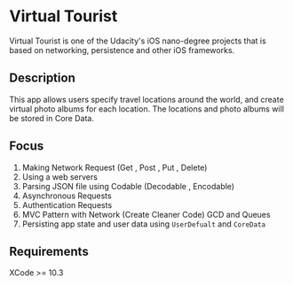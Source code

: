 # Virtual Tourist
Virtual Tourist is one of the Udacity's iOS nano-degree projects that is based on networking, persistence and other iOS frameworks.

## Description

This app allows users specify travel locations around the world, and create virtual photo
albums for each location. The locations and photo albums will be stored in Core Data. 


## Focus
1. Making Network Request (Get , Post , Put , Delete)
2. Using a web servers
3. Parsing JSON file using Codable (Decodable , Encodable)
4. Asynchronous Requests
5. Authentication Requests
6. MVC Pattern with Network (Create Cleaner Code) GCD and Queues
7. Persisting app state and user data using `UserDefualt` and `CoreData`

## Requirements
XCode >= 10.3